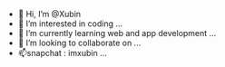 - 👋 Hi, I’m @Xubin
- 👀 I’m interested in coding ...
- 🌱 I’m currently learning web and app development ...
- 💞️ I’m looking to collaborate on ...
- 📫snapchat : imxubin 
...

<!---
Skillenu/Skillenu is a ✨ special ✨ repository because its `README.md` (this file) appears on your GitHub profile.
You can click the Preview link to take a look at your changes.
--->
